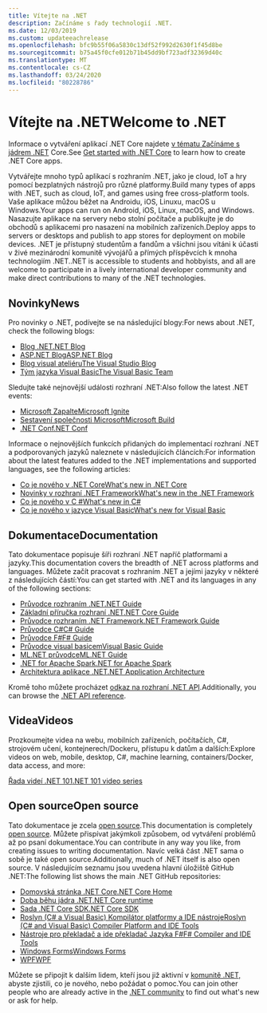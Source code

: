 ```yaml
---
title: Vítejte na .NET
description: Začínáme s řady technologií .NET.
ms.date: 12/03/2019
ms.custom: updateeachrelease
ms.openlocfilehash: bfc9b55f06a5830c13df52f992d2630f1f45d8be
ms.sourcegitcommit: b75a45f0cfe012b71b45dd9bf723adf32369d40c
ms.translationtype: MT
ms.contentlocale: cs-CZ
ms.lasthandoff: 03/24/2020
ms.locfileid: "80228786"
---
```

# <a name="welcome-to-net"></a><span data-ttu-id="ba0f3-103">Vítejte na .NET</span><span class="sxs-lookup"><span data-stu-id="ba0f3-103">Welcome to .NET</span></span>

<span data-ttu-id="ba0f3-104">Informace o vytváření aplikací .NET Core najdete [v tématu Začínáme s jádrem .NET](core/get-started.md) Core.</span><span class="sxs-lookup"><span data-stu-id="ba0f3-104">See [Get started with .NET Core](core/get-started.md) to learn how to create .NET Core apps.</span></span>

<span data-ttu-id="ba0f3-105">Vytvářejte mnoho typů aplikací s rozhraním .NET, jako je cloud, IoT a hry pomocí bezplatných nástrojů pro různé platformy.</span><span class="sxs-lookup"><span data-stu-id="ba0f3-105">Build many types of apps with .NET, such as cloud, IoT, and games using free cross-platform tools.</span></span> <span data-ttu-id="ba0f3-106">Vaše aplikace můžou běžet na Androidu, iOS, Linuxu, macOS u Windows.</span><span class="sxs-lookup"><span data-stu-id="ba0f3-106">Your apps can run on Android, iOS, Linux, macOS, and Windows.</span></span> <span data-ttu-id="ba0f3-107">Nasazujte aplikace na servery nebo stolní počítače a publikujte je do obchodů s aplikacemi pro nasazení na mobilních zařízeních.</span><span class="sxs-lookup"><span data-stu-id="ba0f3-107">Deploy apps to servers or desktops and publish to app stores for deployment on mobile devices.</span></span> <span data-ttu-id="ba0f3-108">.NET je přístupný studentům a fandům a všichni jsou vítáni k účasti v živé mezinárodní komunitě vývojářů a přímých příspěvcích k mnoha technologiím .NET.</span><span class="sxs-lookup"><span data-stu-id="ba0f3-108">.NET is accessible to students and hobbyists, and all are welcome to participate in a lively international developer community and make direct contributions to many of the .NET technologies.</span></span>

## <a name="news"></a><span data-ttu-id="ba0f3-109">Novinky</span><span class="sxs-lookup"><span data-stu-id="ba0f3-109">News</span></span>

<span data-ttu-id="ba0f3-110">Pro novinky o .NET, podívejte se na následující blogy:</span><span class="sxs-lookup"><span data-stu-id="ba0f3-110">For news about .NET, check the following blogs:</span></span>

- [<span data-ttu-id="ba0f3-111">Blog .NET</span><span class="sxs-lookup"><span data-stu-id="ba0f3-111">.NET Blog</span></span>](https://devblogs.microsoft.com/dotnet/)
- [<span data-ttu-id="ba0f3-112">ASP.NET Blog</span><span class="sxs-lookup"><span data-stu-id="ba0f3-112">ASP.NET Blog</span></span>](https://devblogs.microsoft.com/aspnet/)
- [<span data-ttu-id="ba0f3-113">Blog visual ateliéru</span><span class="sxs-lookup"><span data-stu-id="ba0f3-113">The Visual Studio Blog</span></span>](https://devblogs.microsoft.com/visualstudio/)
- [<span data-ttu-id="ba0f3-114">Tým jazyka Visual Basic</span><span class="sxs-lookup"><span data-stu-id="ba0f3-114">The Visual Basic Team</span></span>](https://devblogs.microsoft.com/vbteam/)

<span data-ttu-id="ba0f3-115">Sledujte také nejnovější události rozhraní .NET:</span><span class="sxs-lookup"><span data-stu-id="ba0f3-115">Also follow the latest .NET events:</span></span>

- [<span data-ttu-id="ba0f3-116">Microsoft Zapalte</span><span class="sxs-lookup"><span data-stu-id="ba0f3-116">Microsoft Ignite</span></span>](https://www.microsoft.com/ignite)
- [<span data-ttu-id="ba0f3-117">Sestavení společnosti Microsoft</span><span class="sxs-lookup"><span data-stu-id="ba0f3-117">Microsoft Build</span></span>](https://www.microsoft.com/build)
- [<span data-ttu-id="ba0f3-118">.NET Conf</span><span class="sxs-lookup"><span data-stu-id="ba0f3-118">.NET Conf</span></span>](https://www.dotnetconf.net/)

<span data-ttu-id="ba0f3-119">Informace o nejnovějších funkcích přidaných do implementací rozhraní .NET a podporovaných jazyků naleznete v následujících článcích:</span><span class="sxs-lookup"><span data-stu-id="ba0f3-119">For information about the latest features added to the .NET implementations and supported languages, see the following articles:</span></span>

- [<span data-ttu-id="ba0f3-120">Co je nového v .NET Core</span><span class="sxs-lookup"><span data-stu-id="ba0f3-120">What's new in .NET Core</span></span>](core/whats-new/index.md)
- [<span data-ttu-id="ba0f3-121">Novinky v rozhraní .NET Framework</span><span class="sxs-lookup"><span data-stu-id="ba0f3-121">What's new in the .NET Framework</span></span>](framework/whats-new/index.md)
- [<span data-ttu-id="ba0f3-122">Co je nového v C #</span><span class="sxs-lookup"><span data-stu-id="ba0f3-122">What's new in C#</span></span>](csharp/whats-new/index.md)
- [<span data-ttu-id="ba0f3-123">Co je nového v jazyce Visual Basic</span><span class="sxs-lookup"><span data-stu-id="ba0f3-123">What's new for Visual Basic</span></span>](visual-basic/getting-started/whats-new.md)

## <a name="documentation"></a><span data-ttu-id="ba0f3-124">Dokumentace</span><span class="sxs-lookup"><span data-stu-id="ba0f3-124">Documentation</span></span>

<span data-ttu-id="ba0f3-125">Tato dokumentace popisuje šíři rozhraní .NET napříč platformami a jazyky.</span><span class="sxs-lookup"><span data-stu-id="ba0f3-125">This documentation covers the breadth of .NET across platforms and languages.</span></span> <span data-ttu-id="ba0f3-126">Můžete začít pracovat s rozhraním .NET a jejími jazyky v některé z následujících částí:</span><span class="sxs-lookup"><span data-stu-id="ba0f3-126">You can get started with .NET and its languages in any of the following sections:</span></span>

- [<span data-ttu-id="ba0f3-127">Průvodce rozhraním .NET</span><span class="sxs-lookup"><span data-stu-id="ba0f3-127">.NET Guide</span></span>](standard/index.md)
- [<span data-ttu-id="ba0f3-128">Základní příručka rozhraní .NET</span><span class="sxs-lookup"><span data-stu-id="ba0f3-128">.NET Core Guide</span></span>](core/index.md)
- [<span data-ttu-id="ba0f3-129">Průvodce rozhraním .NET Framework</span><span class="sxs-lookup"><span data-stu-id="ba0f3-129">.NET Framework Guide</span></span>](framework/index.yml)
- [<span data-ttu-id="ba0f3-130">Průvodce C#</span><span class="sxs-lookup"><span data-stu-id="ba0f3-130">C# Guide</span></span>](csharp/index.yml)
- [<span data-ttu-id="ba0f3-131">Průvodce F#</span><span class="sxs-lookup"><span data-stu-id="ba0f3-131">F# Guide</span></span>](fsharp/index.yml)
- [<span data-ttu-id="ba0f3-132">Průvodce visual basicem</span><span class="sxs-lookup"><span data-stu-id="ba0f3-132">Visual Basic Guide</span></span>](visual-basic/index.yml)
- [<span data-ttu-id="ba0f3-133">ML.NET průvodce</span><span class="sxs-lookup"><span data-stu-id="ba0f3-133">ML.NET Guide</span></span>](machine-learning/index.yml)
- [<span data-ttu-id="ba0f3-134">.NET for Apache Spark</span><span class="sxs-lookup"><span data-stu-id="ba0f3-134">.NET for Apache Spark</span></span>](spark/index.yml)
- [<span data-ttu-id="ba0f3-135">Architektura aplikace .NET</span><span class="sxs-lookup"><span data-stu-id="ba0f3-135">.NET Application Architecture</span></span>](architecture/index.yml)

<span data-ttu-id="ba0f3-136">Kromě toho můžete procházet [odkaz na rozhraní .NET API](/dotnet/api).</span><span class="sxs-lookup"><span data-stu-id="ba0f3-136">Additionally, you can browse the [.NET API reference](/dotnet/api).</span></span>

## <a name="videos"></a><span data-ttu-id="ba0f3-137">Videa</span><span class="sxs-lookup"><span data-stu-id="ba0f3-137">Videos</span></span>

<span data-ttu-id="ba0f3-138">Prozkoumejte videa na webu, mobilních zařízeních, počítačích, C#, strojovém učení, kontejnerech/Dockeru, přístupu k datům a dalších:</span><span class="sxs-lookup"><span data-stu-id="ba0f3-138">Explore videos on web, mobile, desktop, C#, machine learning, containers/Docker, data access, and more:</span></span>

[<span data-ttu-id="ba0f3-139">Řada videí .NET 101</span><span class="sxs-lookup"><span data-stu-id="ba0f3-139">.NET 101 video series</span></span>](https://dotnet.microsoft.com/learn/videos)

## <a name="open-source"></a><span data-ttu-id="ba0f3-140">Open source</span><span class="sxs-lookup"><span data-stu-id="ba0f3-140">Open source</span></span>

<span data-ttu-id="ba0f3-141">Tato dokumentace je zcela [open source](https://github.com/dotnet/docs).</span><span class="sxs-lookup"><span data-stu-id="ba0f3-141">This documentation is completely [open source](https://github.com/dotnet/docs).</span></span> <span data-ttu-id="ba0f3-142">Můžete přispívat jakýmkoli způsobem, od vytváření problémů až po psaní dokumentace.</span><span class="sxs-lookup"><span data-stu-id="ba0f3-142">You can contribute in any way you like, from creating issues to writing documentation.</span></span> <span data-ttu-id="ba0f3-143">Navíc velká část .NET sama o sobě je také open source.</span><span class="sxs-lookup"><span data-stu-id="ba0f3-143">Additionally, much of .NET itself is also open source.</span></span> <span data-ttu-id="ba0f3-144">V následujícím seznamu jsou uvedena hlavní úložiště GitHub .NET:</span><span class="sxs-lookup"><span data-stu-id="ba0f3-144">The following list shows the main .NET GitHub repositories:</span></span>

- [<span data-ttu-id="ba0f3-145">Domovská stránka .NET Core</span><span class="sxs-lookup"><span data-stu-id="ba0f3-145">.NET Core Home</span></span>](https://github.com/dotnet/core)
- [<span data-ttu-id="ba0f3-146">Doba běhu jádra .NET</span><span class="sxs-lookup"><span data-stu-id="ba0f3-146">.NET Core runtime</span></span>](https://github.com/dotnet/runtime)
- [<span data-ttu-id="ba0f3-147">Sada .NET Core SDK</span><span class="sxs-lookup"><span data-stu-id="ba0f3-147">.NET Core SDK</span></span>](https://github.com/dotnet/sdk)
- [<span data-ttu-id="ba0f3-148">Roslyn (C# a Visual Basic) Kompilátor platformy a IDE nástroje</span><span class="sxs-lookup"><span data-stu-id="ba0f3-148">Roslyn (C# and Visual Basic) Compiler Platform and IDE Tools</span></span>](https://github.com/dotnet/roslyn)
- [<span data-ttu-id="ba0f3-149">Nástroje pro překladač a ide překladač Jazyka F#</span><span class="sxs-lookup"><span data-stu-id="ba0f3-149">F# Compiler and IDE Tools</span></span>](https://github.com/dotnet/fsharp)
- [<span data-ttu-id="ba0f3-150">Windows Forms</span><span class="sxs-lookup"><span data-stu-id="ba0f3-150">Windows Forms</span></span>](https://github.com/dotnet/winforms)
- [<span data-ttu-id="ba0f3-151">WPF</span><span class="sxs-lookup"><span data-stu-id="ba0f3-151">WPF</span></span>](https://github.com/dotnet/wpf)

<span data-ttu-id="ba0f3-152">Můžete se připojit k dalším lidem, kteří jsou již aktivní v [komunitě .NET,](https://dotnet.microsoft.com/platform/community) abyste zjistili, co je nového, nebo požádat o pomoc.</span><span class="sxs-lookup"><span data-stu-id="ba0f3-152">You can join other people who are already active in the [.NET community](https://dotnet.microsoft.com/platform/community) to find out what's new or ask for help.</span></span>
